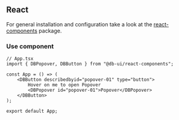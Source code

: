 ## React

For general installation and configuration take a look at the [react-components](https://www.npmjs.com/package/@db-ui/react-components) package.

### Use component

```tsx App.tsx
// App.tsx
import { DBPopover, DBButton } from "@db-ui/react-components";

const App = () => (
	<DBButton describedbyid="popover-01" type="button">
		Hover on me to open Popover
		<DBPopover id="popover-01">Popover</DBPopover>
	</DBButton>
);

export default App;
```
